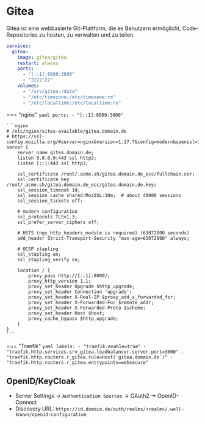 # Gitea

Gitea ist eine webbasierte Git-Plattform, die es Benutzern ermöglicht, Code-Repositories zu hosten, zu verwalten und zu
teilen.

```yaml
services:
  gitea:
    image: gitea/gitea
    restart: always
    ports:
      - "[::1]:8000:3000"
      - "2222:22"
    volumes:
      - "/srv/gitea:/data"
      - "/etc/timezone:/etc/timezone:ro"
      - "/etc/localtime:/etc/localtime:ro"
```

=== "nginx"
    ```yaml
        ports:
          - "[::1]:8000:3000"
    ```

    ```nginx
    # /etc/nginx/sites-available/gitea.domain.de
    # https://ssl-config.mozilla.org/#server=nginx&version=1.17.7&config=modern&openssl=1.1.1d&guideline=5.6
    server {
        server_name gitea.domain.de;
        listen 0.0.0.0:443 ssl http2;
        listen [::]:443 ssl http2;

        ssl_certificate /root/.acme.sh/gitea.domain.de_ecc/fullchain.cer;
        ssl_certificate_key /root/.acme.sh/gitea.domain.de_ecc/gitea.domain.de.key;
        ssl_session_timeout 1d;
        ssl_session_cache shared:MozSSL:10m;  # about 40000 sessions
        ssl_session_tickets off;

        # modern configuration
        ssl_protocols TLSv1.3;
        ssl_prefer_server_ciphers off;

        # HSTS (ngx_http_headers_module is required) (63072000 seconds)
        add_header Strict-Transport-Security "max-age=63072000" always;

        # OCSP stapling
        ssl_stapling on;
        ssl_stapling_verify on;

        location / {
            proxy_pass http://[::1]:8000/;
            proxy_http_version 1.1;
            proxy_set_header Upgrade $http_upgrade;
            proxy_set_header Connection 'upgrade';
            proxy_set_header X-Real-IP $proxy_add_x_forwarded_for;
            proxy_set_header X-Forwarded-For $remote_addr;
            proxy_set_header X-Forwarded-Proto $scheme;
            proxy_set_header Host $host;
            proxy_cache_bypass $http_upgrade;
        }
    }
    ```

=== "Traefik"
    ```yaml
        labels:
          - "traefik.enable=true"
          - "traefik.http.services.srv_gitea.loadbalancer.server.port=3000"
          - "traefik.http.routers.r_gitea.rule=Host(`gitea.domain.de`)"
          - "traefik.http.routers.r_gitea.entrypoints=websecure"
    ```

## OpenID/KeyCloak
* Server Settings -> `Authentication Sources` -> OAuth2 -> OpenID-Connect
* Discovery URL: `https://id.domain.de/auth/realms/<realm>/.well-known/openid-configuration`
